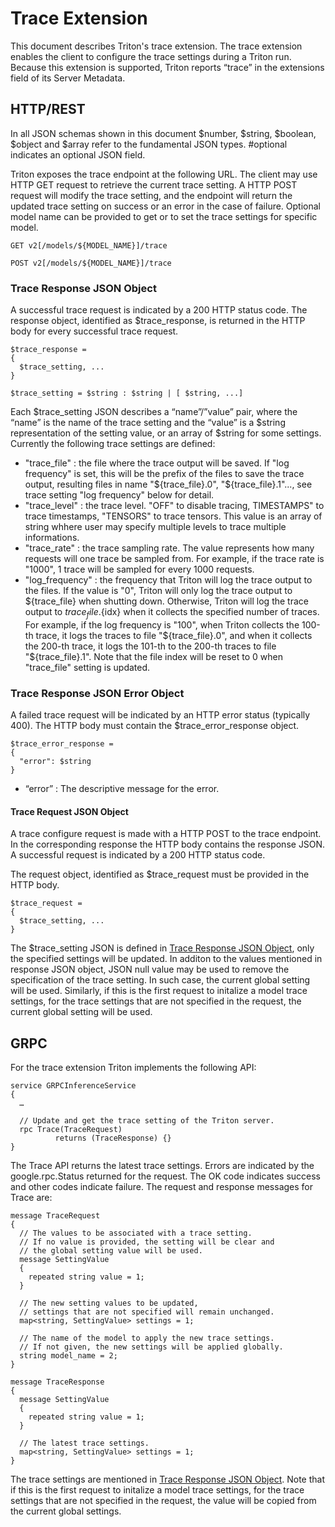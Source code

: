 <!--
# Copyright (c) 2022, NVIDIA CORPORATION & AFFILIATES. All rights reserved.
#
# Redistribution and use in source and binary forms, with or without
# modification, are permitted provided that the following conditions
# are met:
#  * Redistributions of source code must retain the above copyright
#    notice, this list of conditions and the following disclaimer.
#  * Redistributions in binary form must reproduce the above copyright
#    notice, this list of conditions and the following disclaimer in the
#    documentation and/or other materials provided with the distribution.
#  * Neither the name of NVIDIA CORPORATION nor the names of its
#    contributors may be used to endorse or promote products derived
#    from this software without specific prior written permission.
#
# THIS SOFTWARE IS PROVIDED BY THE COPYRIGHT HOLDERS ``AS IS'' AND ANY
# EXPRESS OR IMPLIED WARRANTIES, INCLUDING, BUT NOT LIMITED TO, THE
# IMPLIED WARRANTIES OF MERCHANTABILITY AND FITNESS FOR A PARTICULAR
# PURPOSE ARE DISCLAIMED.  IN NO EVENT SHALL THE COPYRIGHT OWNER OR
# CONTRIBUTORS BE LIABLE FOR ANY DIRECT, INDIRECT, INCIDENTAL, SPECIAL,
# EXEMPLARY, OR CONSEQUENTIAL DAMAGES (INCLUDING, BUT NOT LIMITED TO,
# PROCUREMENT OF SUBSTITUTE GOODS OR SERVICES; LOSS OF USE, DATA, OR
# PROFITS; OR BUSINESS INTERRUPTION) HOWEVER CAUSED AND ON ANY THEORY
# OF LIABILITY, WHETHER IN CONTRACT, STRICT LIABILITY, OR TORT
# (INCLUDING NEGLIGENCE OR OTHERWISE) ARISING IN ANY WAY OUT OF THE USE
# OF THIS SOFTWARE, EVEN IF ADVISED OF THE POSSIBILITY OF SUCH DAMAGE.
-->

# Trace Extension

This document describes Triton's trace extension. The trace extension enables
the client to configure the trace settings during a Triton run. Because this
extension is supported, Triton reports “trace” in the extensions field of
its Server Metadata.

## HTTP/REST

In all JSON schemas shown in this document $number, $string, $boolean,
$object and $array refer to the fundamental JSON types. #optional
indicates an optional JSON field.

Triton exposes the trace endpoint at the following URL. The client may use
HTTP GET request to retrieve the current trace setting. A HTTP POST request
will modify the trace setting, and the endpoint will return the updated trace
setting on success or an error in the case of failure. Optional model name
can be provided to get or to set the trace settings for specific model.

```
GET v2[/models/${MODEL_NAME}]/trace

POST v2[/models/${MODEL_NAME}]/trace
```

### Trace Response JSON Object

A successful trace request is indicated by a 200 HTTP status
code. The response object, identified as $trace_response, is
returned in the HTTP body for every successful trace request.

```
$trace_response =
{
  $trace_setting, ...
}

$trace_setting = $string : $string | [ $string, ...]
```

Each $trace_setting JSON describes a “name”/”value” pair, where the “name” is
the name of the trace setting and the “value” is a $string representation of the
setting value, or an array of $string for some settings. Currently the following
trace settings are defined:

- "trace_file" : the file where the trace output will be saved. If
"log frequency" is set, this will be the prefix of the files to save the
trace output, resulting files in name "${trace_file}.0", "${trace_file}.1"...,
see trace setting "log frequency" below for detail.
- "trace_level" : the trace level. "OFF" to disable tracing,
TIMESTAMPS" to trace timestamps, "TENSORS" to trace tensors.
This value is an array of string whhere user may specify multiple levels to
trace multiple informations.
- "trace_rate" : the trace sampling rate. The value represents how many requests
will one trace be sampled from. For example, if the trace rate is "1000",
1 trace will be sampled for every 1000 requests.
- "log_frequency" : the frequency that Triton will log the
trace output to the files. If the value is "0", Triton will only log
the trace output to ${trace_file} when shutting down. Otherwise, Triton will log
the trace output to ${trace_file}.${idx} when it collects
the specified number of traces. For example, if the log frequency is "100",
when Triton collects the 100-th trace, it logs the traces to file
"${trace_file}.0", and when it collects the 200-th trace, it logs the 101-th to
the 200-th traces to file "${trace_file}.1". Note that the file index will be
reset to 0 when "trace_file" setting is updated.


### Trace Response JSON Error Object

A failed trace request will be indicated by an HTTP error status
(typically 400). The HTTP body must contain the
$trace_error_response object.

```
$trace_error_response =
{
  "error": $string
}
```

- “error” : The descriptive message for the error.

#### Trace Request JSON Object

A trace configure request is made with a HTTP POST to
the trace endpoint. In the corresponding response the HTTP body contains the
response JSON. A successful request is indicated by a 200 HTTP status code.

The request object, identified as $trace_request must be provided in the HTTP
body.

```
$trace_request =
{
  $trace_setting, ...
}
```

The $trace_setting JSON is defined in
[Trace Response JSON Object](#Trace-Response-JSON-bject), only the specified
settings will be updated. In additon to the values mentioned in response JSON
object, JSON null value may be used to remove the specification of
the trace setting. In such case, the current global setting will be used.
Similarly, if this is the first request to initalize a model trace settings,
for the trace settings that are not specified in the request, the current global
setting will be used.

## GRPC

For the trace extension Triton implements the following API:

```
service GRPCInferenceService
{
  …

  // Update and get the trace setting of the Triton server.
  rpc Trace(TraceRequest)
          returns (TraceResponse) {}
}
```

The Trace API returns the latest trace settings. Errors are indicated
by the google.rpc.Status returned for the request. The OK code
indicates success and other codes indicate failure. The request and
response messages for Trace are:

```
message TraceRequest
{
  // The values to be associated with a trace setting.
  // If no value is provided, the setting will be clear and
  // the global setting value will be used.
  message SettingValue
  {
    repeated string value = 1;
  }

  // The new setting values to be updated,
  // settings that are not specified will remain unchanged.
  map<string, SettingValue> settings = 1;

  // The name of the model to apply the new trace settings.
  // If not given, the new settings will be applied globally.
  string model_name = 2;
}

message TraceResponse
{
  message SettingValue
  {
    repeated string value = 1;
  }

  // The latest trace settings.
  map<string, SettingValue> settings = 1;
}
```

The trace settings are mentioned in
[Trace Response JSON Object](#Trace-Response-JSON-bject).
Note that if this is the first request to initalize
a model trace settings, for the trace settings that are not specified
in the request, the value will be copied from the current global settings.
